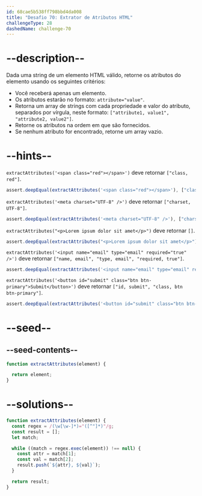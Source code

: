 ```yaml
---
id: 68cae5b538ff798bbd4da008
title: "Desafio 70: Extrator de Atributos HTML"
challengeType: 28
dashedName: challenge-70
---
```


# --description--

Dada uma string de um elemento HTML válido, retorne os atributos do elemento usando os seguintes critérios:

- Você receberá apenas um elemento.
- Os atributos estarão no formato: `attribute="value"`.
- Retorna um array de strings com cada propriedade e valor do atributo, separados por vírgula, neste formato: `["attribute1, value1", "attribute2, value2"]`.
- Retorne os atributos na ordem em que são fornecidos.
- Se nenhum atributo for encontrado, retorne um array vazio.

# --hints--

`extractAttributes('<span class="red"></span>')` deve retornar `["class, red"]`.

```js
assert.deepEqual(extractAttributes('<span class="red"></span>'), ["class, red"]);
```

`extractAttributes('<meta charset="UTF-8" />')` deve retornar `["charset, UTF-8"]`.

```js
assert.deepEqual(extractAttributes('<meta charset="UTF-8" />'), ["charset, UTF-8"]);
```

`extractAttributes("<p>Lorem ipsum dolor sit amet</p>")` deve retornar `[]`.

```js
assert.deepEqual(extractAttributes("<p>Lorem ipsum dolor sit amet</p>"), []);
```

`extractAttributes('<input name="email" type="email" required="true" />')` deve retornar `["name, email", "type, email", "required, true"]`.

```js
assert.deepEqual(extractAttributes('<input name="email" type="email" required="true" />'), ["name, email", "type, email", "required, true"]);
```

`extractAttributes('<button id="submit" class="btn btn-primary">Submit</button>')` deve retornar `["id, submit", "class, btn btn-primary"]`.

```js
assert.deepEqual(extractAttributes('<button id="submit" class="btn btn-primary">Submit</button>'), ["id, submit", "class, btn btn-primary"]);
```

# --seed--

## --seed-contents--

```js
function extractAttributes(element) {

  return element;
}
```

# --solutions--

```js
function extractAttributes(element) {
  const regex = /(\w[\w-]*)="([^"]*)"/g;
  const result = [];
  let match;

  while ((match = regex.exec(element)) !== null) {
    const attr = match[1];
    const val = match[2];
    result.push(`${attr}, ${val}`);
  }

  return result;
}
```
